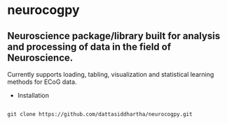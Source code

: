 # neurocogpy
## Neuroscience package/library built for analysis and processing of data in the field of Neuroscience. 

Currently supports loading, tabling, visualization and statistical learning methods for ECoG data. 

* Installation

<code>
git clone https://github.com/dattasiddhartha/neurocogpy.git
</code>